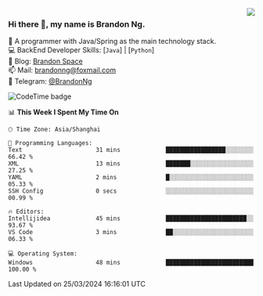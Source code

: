 <img  align="right" src="https://github-readme-stats-brandon0824.vercel.app/api/top-langs/?username=brandon0824&layout=compact">

### Hi there 👋, my name is Brandon Ng.

🌱 A programmer with Java/Spring as the main technology stack.  
💻 BackEnd Developer Skills: [`Java`] | [`Python`]  
📝 Blog: [Brandon Space](https://brandonng.tech)  
📫 Mail: brandonng@foxmail.com  
📰 Telegram: [@BrandonNg](https://t.me/BrandonNg24)  

![CodeTime badge](https://img.shields.io/endpoint?style=flat-square&url=https%3A%2F%2Fapi.codetime.dev%2Fshield%3Fid%3D128%26project%3D%26in%3D604800000)

<!--START_SECTION:waka-->
📊 **This Week I Spent My Time On** 

```text
🕑︎ Time Zone: Asia/Shanghai

💬 Programming Languages: 
Text                     31 mins             █████████████████░░░░░░░░   66.42 % 
XML                      13 mins             ███████░░░░░░░░░░░░░░░░░░   27.25 % 
YAML                     2 mins              █░░░░░░░░░░░░░░░░░░░░░░░░   05.33 % 
SSH Config               0 secs              ░░░░░░░░░░░░░░░░░░░░░░░░░   00.99 % 

🔥 Editors: 
Intellijidea             45 mins             ███████████████████████░░   93.67 % 
VS Code                  3 mins              ██░░░░░░░░░░░░░░░░░░░░░░░   06.33 % 

💻 Operating System: 
Windows                  48 mins             █████████████████████████   100.00 % 
```


 Last Updated on 25/03/2024 16:16:01 UTC
<!--END_SECTION:waka-->
